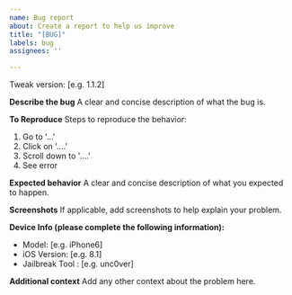```yaml
---
name: Bug report
about: Create a report to help us improve
title: "[BUG]"
labels: bug
assignees: ''

---
```


Tweak version: [e.g. 1.1.2]

**Describe the bug**
A clear and concise description of what the bug is.

**To Reproduce**
Steps to reproduce the behavior:
1. Go to '...'
2. Click on '....'
3. Scroll down to '....'
4. See error

**Expected behavior**
A clear and concise description of what you expected to happen.

**Screenshots**
If applicable, add screenshots to help explain your problem.

**Device Info (please complete the following information):**
 - Model: [e.g. iPhone6]
 - iOS Version: [e.g. 8.1]
 - Jailbreak Tool : [e.g. unc0ver]

**Additional context**
Add any other context about the problem here.
